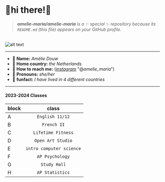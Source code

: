 # 🤍hi there!🤍
> ###### **amelie-maria/amelie-maria** is a ✨ _special_ ✨ repository because its `README.md` (this file) appears on your GitHub profile.
 ![alt text](https://img.freepik.com/premium-vector/cute-pink-sea-turtle-underwater-wild-animals-flat-vector-illustration-isolated-white-background_301420-930.jpg?w=996 )

----



- 🎀 __Name:__ *Amélie Douw*
- 🍓 __Home country:__ *the Netherlands*
- 💌 __How to reach me:__ ([*instagram*](https://instagram.com/__amelie_maria__?igshid=MjEwN2IyYWYwYw==) "@*amelie_maria*")
- 🌸 __Pronouns:__ *she/her* 
- 💬 __funfact:__ *I have lived in 4 different countries*

---

#### 2023-2024 Classes
| block         | class         | 
| ------------- |:-------------:| 
| A | `English 11/12` |
| B| `French II`     |
| C| `Lifetime Fitness`|
| D       | `Open Art Studio` |
| E| `intro computer science`|
| F             | `AP Psychology` |
| G             | `Study Hall` |
| H             | `AP Statistics` |

<!--
- 🔭 I’m currently working on ...
- 🌱 I’m currently learning ...
- 👯 I’m looking to collaborate on ...
- 🤔 I’m looking for help with ...

<!--
